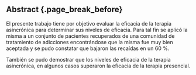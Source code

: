 ## Abstract {.page_break_before}

El presente trabajo tiene por objetivo evaluar la eficacia de la terapia asincrónica para determinar sus niveles de eficacia. Para tal fin se aplicó la misma a un conjunto de pacientes recuperados de una comunidad de tratamiento de adicciones encontrándose que la misma fue muy bien aceptada y se pudo constatar que bajaron las recaídas en un 60 %.

También se pudo demostrar que los niveles de eficacia de la terapia asincrónica, en algunos casos superaron la eficacia de la terapia presencial.
